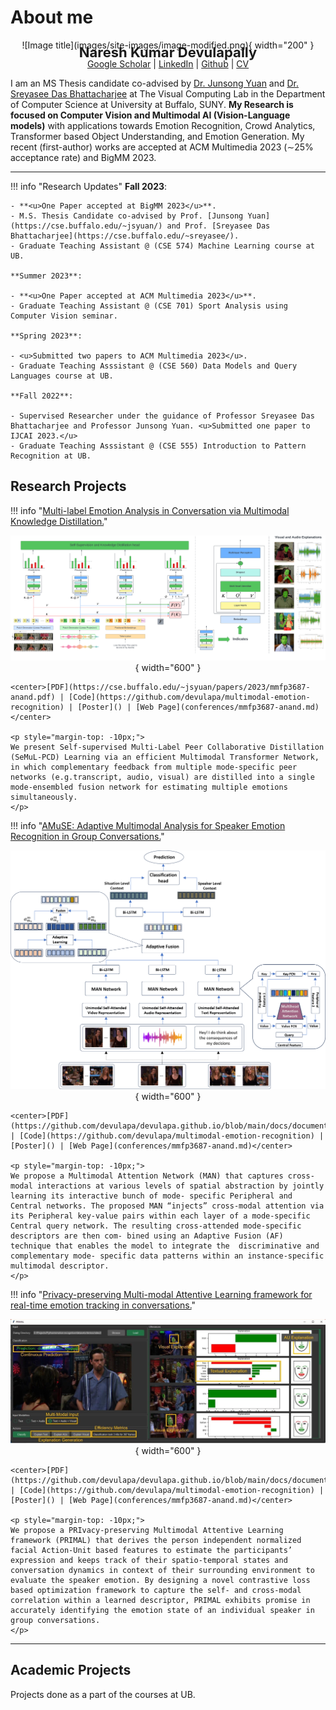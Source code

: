 # About me

<figure markdown="1" style="margin:0 auto; text-align: center;">
![Image title](images/site-images/image-modified.png){ width="200" }
</figure>

<p style="text-align: center; margin-top:-10px; font-size: 22px;"><b>Naresh Kumar Devulapally</b></p>

<p style="text-align: center;margin-top:-25px;"><a href="https://scholar.google.com/citations?hl=en&user=20vLrzMAAAAJ" target = "_blank">Google Scholar</a> | <a href="https://www.linkedin.com/in/nareshdevulapally" target = "_blank">LinkedIn</a> | <a href="https://github.com/devulapa" target = "_blank">Github</a> | <a href="https://github.com/devulapa/devulapa.github.io/blob/main/docs/documents/Research-CV.pdf" target = "_blank">CV</a></p>

I am an MS Thesis candidate co-advised by <a href="https://cse.buffalo.edu/~jsyuan/" target = "_blank">Dr. Junsong Yuan</a> and <a href="https://cse.buffalo.edu/~sreyasee/" target = "_blank">Dr. Sreyasee Das Bhattacharjee</a> at The Visual Computing Lab in the Department of Computer Science at University at Buffalo, SUNY. **My Research is focused on Computer Vision and Multimodal AI (Vision-Language models)** with applications towards Emotion Recognition, Crowd Analytics, Transformer based Object Understanding, and Emotion Generation. My recent (first-author) works are accepted at ACM Multimedia 2023 (∼25% acceptance rate) and BigMM 2023.

<hr/>

!!! info "Research Updates"
    <!-- <p style="text-align: center; margin-top:-5px; font-size: 18px;"><b>Research Updates</b></p> -->
    **Fall 2023**:

    - **<u>One Paper accepted at BigMM 2023</u>**.
    - M.S. Thesis Candidate co-advised by Prof. [Junsong Yuan](https://cse.buffalo.edu/~jsyuan/) and Prof. [Sreyasee Das Bhattacharjee](https://cse.buffalo.edu/~sreyasee/).
    - Graduate Teaching Assistant @ (CSE 574) Machine Learning course at UB.

    **Summer 2023**:

    - **<u>One Paper accepted at ACM Multimedia 2023</u>**.
    - Graduate Teaching Assistant @ (CSE 701) Sport Analysis using Computer Vision seminar.

    **Spring 2023**:

    - <u>Submitted two papers to ACM Multimedia 2023</u>.
    - Graduate Teaching Asssistant @ (CSE 560) Data Models and Query Languages course at UB.

    **Fall 2022**:

    - Supervised Researcher under the guidance of Professor Sreyasee Das Bhattacharjee and Professor Junsong Yuan. <u>Submitted one paper to IJCAI 2023.</u>
    - Graduate Teaching Asssistant @ (CSE 555) Introduction to Pattern Recognition at UB.

## Research Projects

<!-- <div>
<div style="float:center; margin-top:5px; padding-right: 18px">
<img src="../images/site-images/acm-prop.png" alt="Longtail boat in Thailand" width="500">

<p style="margin: 0; padding:0; text-align:center">| <a href= "#">GitHub</a> | <a href= "#">ArXiV</a> | <a href= "#">PDF</a> |</p>
</div> -->
!!! info "[Multi-label Emotion Analysis in Conversation via Multimodal Knowledge Distillation.](conferences/mmfp3687-anand.md)"
    <figure markdown="1" style="margin:0 auto; text-align: center;">
    ![Image title](images/conferences/acmmm.png){ width="600" }
    </figure>
    
    <center>[PDF](https://cse.buffalo.edu/~jsyuan/papers/2023/mmfp3687-anand.pdf) | [Code](https://github.com/devulapa/multimodal-emotion-recognition) | [Poster]() | [Web Page](conferences/mmfp3687-anand.md)</center>

    <p style="margin-top: -10px;">
    We present Self-supervised Multi-Label Peer Collaborative Distillation (SeMuL-PCD) Learning via an efficient Multimodal Transformer Network, in which complementary feedback from multiple mode-specific peer networks (e.g.transcript, audio, visual) are distilled into a single mode-ensembled fusion network for estimating multiple emotions simultaneously.
    </p>

!!! info "[AMuSE: Adaptive Multimodal Analysis for Speaker Emotion Recognition in Group Conversations.](conferences/mmfp3687-anand.md)"
    <figure markdown="1" style="margin:0 auto; text-align: center;">
    ![Image title](images/conferences/bigmm.png){ width="600" }
    </figure>
    
    <center>[PDF](https://github.com/devulapa/devulapa.github.io/blob/main/docs/documents/AMUSE.pdf) | [Code](https://github.com/devulapa/multimodal-emotion-recognition) | [Poster]() | [Web Page](conferences/mmfp3687-anand.md)</center>

    <p style="margin-top: -10px;">
    We propose a Multimodal Attention Network (MAN) that captures cross-modal interactions at various levels of spatial abstraction by jointly learning its interactive bunch of mode- specific Peripheral and Central networks. The proposed MAN “injects” cross-modal attention via its Peripheral key-value pairs within each layer of a mode-specific Central query network. The resulting cross-attended mode-specific descriptors are then com- bined using an Adaptive Fusion (AF) technique that enables the model to integrate the  discriminative and complementary mode- specific data patterns within an instance-specific multimodal descriptor.
    </p>

!!! info "[Privacy-preserving Multi-modal Attentive Learning framework for real-time emotion tracking in conversations.](conferences/mmfp3687-anand.md)"
    <figure markdown="1" style="margin:0 auto; text-align: center;">
    ![Image title](images/conferences/primal.PNG){ width="600" }
    </figure>
    
    <center>[PDF](https://github.com/devulapa/devulapa.github.io/blob/main/docs/documents/primal.pdf) | [Code](https://github.com/devulapa/multimodal-emotion-recognition) | [Poster]() | [Web Page](conferences/mmfp3687-anand.md)</center>

    <p style="margin-top: -10px;">
    We propose a PRIvacy-preserving Multimodal Attentive Learning framework (PRIMAL) that derives the person independent normalized facial Action-Unit based features to estimate the participants’ expression and keeps track of their spatio-temporal states and conversation dynamics in context of their surrounding environment to evaluate the speaker emotion. By designing a novel contrastive loss based optimization framework to capture the self- and cross-modal correlation within a learned descriptor, PRIMAL exhibits promise in accurately identifying the emotion state of an individual speaker in group conversations.
    </p>
---
## Academic Projects

Projects done as a part of the courses at UB.
